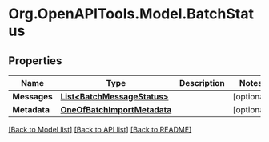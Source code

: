 # Org.OpenAPITools.Model.BatchStatus

## Properties

Name | Type | Description | Notes
------------ | ------------- | ------------- | -------------
**Messages** | [**List&lt;BatchMessageStatus&gt;**](BatchMessageStatus.md) |  | [optional] 
**Metadata** | [**OneOfBatchImportMetadata**](OneOfBatchImportMetadata.md) |  | [optional] 

[[Back to Model list]](../README.md#documentation-for-models) [[Back to API list]](../README.md#documentation-for-api-endpoints) [[Back to README]](../README.md)

